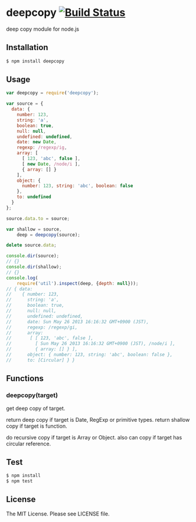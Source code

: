 # deepcopy [![Build Status](https://travis-ci.org/sasaplus1/deepcopy.png)](https://travis-ci.org/sasaplus1/deepcopy)

deep copy module for node.js

## Installation

```sh
$ npm install deepcopy
```

## Usage

```js
var deepcopy = require('deepcopy');

var source = {
  data: {
    number: 123,
    string: 'a',
    boolean: true,
    null: null,
    undefined: undefined,
    date: new Date,
    regexp: /regexp/ig,
    array: [
      [ 123, 'abc', false ],
      [ new Date, /node/i ],
      { array: [] }
    ],
    object: {
      number: 123, string: 'abc', boolean: false
    },
    to: undefined
  }
};

source.data.to = source;

var shallow = source,
    deep = deepcopy(source);

delete source.data;

console.dir(source);
// {}
console.dir(shallow);
// {}
console.log(
    require('util').inspect(deep, {depth: null}));
// { data:
//    { number: 123,
//      string: 'a',
//      boolean: true,
//      null: null,
//      undefined: undefined,
//      date: Sun May 26 2013 16:16:32 GMT+0900 (JST),
//      regexp: /regexp/gi,
//      array:
//       [ [ 123, 'abc', false ],
//         [ Sun May 26 2013 16:16:32 GMT+0900 (JST), /node/i ],
//         { array: [] } ],
//      object: { number: 123, string: 'abc', boolean: false },
//      to: [Circular] } }
```

## Functions

### deepcopy(target)

get deep copy of target.

return deep copy if target is Date, RegExp or primitive types.
return shallow copy if target is function.

do recursive copy if target is Array or Object.
also can copy if target has circular reference.

## Test

```sh
$ npm install
$ npm test
```

## License

The MIT License. Please see LICENSE file.
